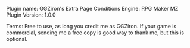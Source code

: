 Plugin name: GGZiron's Extra Page Conditions
Engine: RPG Maker MZ
Plugin Version: 1.0.0

Terms: Free to use, as long you credit me as GGZiron.
If your game is commercial, sending me a free copy is good way to thank me, but this is optional.
